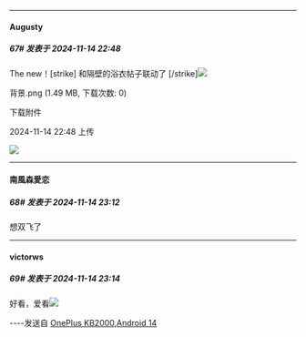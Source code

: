 ﻿
*****

####  Augusty  
##### 67#       发表于 2024-11-14 22:48

The new！[strike] 和隔壁的浴衣帖子联动了 [/strike]<img src="https://static.saraba1st.com/image/smiley/face2017/045.png" referrerpolicy="no-referrer">

背景.png
(1.49 MB, 下载次数: 0)

下载附件

2024-11-14 22:48 上传

<img src="https://img.saraba1st.com/forum/202411/14/224819pq9utlkwk48krdpu.png" referrerpolicy="no-referrer">


*****

####  南風森愛恋  
##### 68#       发表于 2024-11-14 23:12

想双飞了

*****

####  victorws  
##### 69#       发表于 2024-11-14 23:14

好看，爱看<img src="https://static.saraba1st.com/image/smiley/face2017/074.png" referrerpolicy="no-referrer">

----发送自 [OnePlus KB2000,Android 14](http://stage1.5j4m.com/?1.37)

